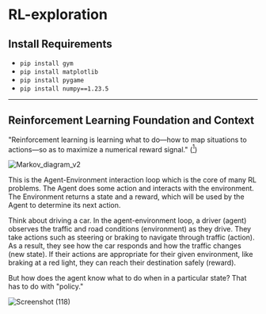 # RL-exploration

## Install Requirements
- `pip install gym`
- `pip install matplotlib`
- `pip install pygame`
- `pip install numpy==1.23.5`

---

## Reinforcement Learning Foundation and Context

"Reinforcement learning is learning what to do—how to map situations to actions—so as to maximize a numerical reward signal." ([<sup>1</sup>](https://www.youtube.com/watch?v=lfPEJPHUllg&list=PLTl9hO2Oobd9kS--NgVz0EPNyEmygV1Ha&index=1))

![Markov_diagram_v2](https://github.com/user-attachments/assets/eaee46e6-3d67-4a74-bf0f-21e19db2347d)

This is the Agent-Environment interaction loop which is the core of many RL problems. The Agent does some action and interacts with the environment. The Environment returns a state and a reward, which will be used by the Agent to determine its next action.

Think about driving a car. In the agent-environment loop, a driver (agent) observes the traffic and road conditions (environment) as they drive. They take actions such as steering or braking to navigate through traffic (action). As a result, they see how the car responds and how the traffic changes (new state). If their actions are appropriate for their given environment, like braking at a red light, they can reach their destination safely (reward).

But how does the agent know what to do when in a particular state? That has to do with "policy."

![Screenshot (118)](https://github.com/user-attachments/assets/9a5f9bab-7acb-4fd1-b3bc-dd35cbd2e1d7)

